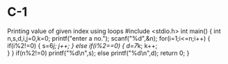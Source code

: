 # C-1
Printing value of given index using loops
#include <stdio.h>
int main()
{
    int n,s,d,i,j=0,k=0;
    printf("enter a no.");
    scanf("%d",&n);
    for(i=1;i<=n;i++)
    {
        if(i%2!=0)
        {
            s=6*j;
            j++;
        }
        else if(i%2==0)
        {
            d=7*k;
            k++;   
        }
     }
    if(n%2!=0)
    printf("%d\n",s);
    else
    printf("%d\n",d);
    return 0;
}
